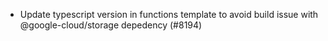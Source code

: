 - Update typescript version in functions template to avoid build issue with @google-cloud/storage depedency (#8194)